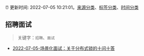:alarm_clock: 更新时间: 2022-07-05 10:21:01。[来源分类](../README.md)、[标签分类](../TAGS.md)、[时间分类](../TIMELINE.md)

## 招聘面试


> 关键字：`招聘`、`面试`



- [2022-07-05-场景化面试：关于分布式锁的十问十答](https://toutiao.io/k/1uhzu4h) 
